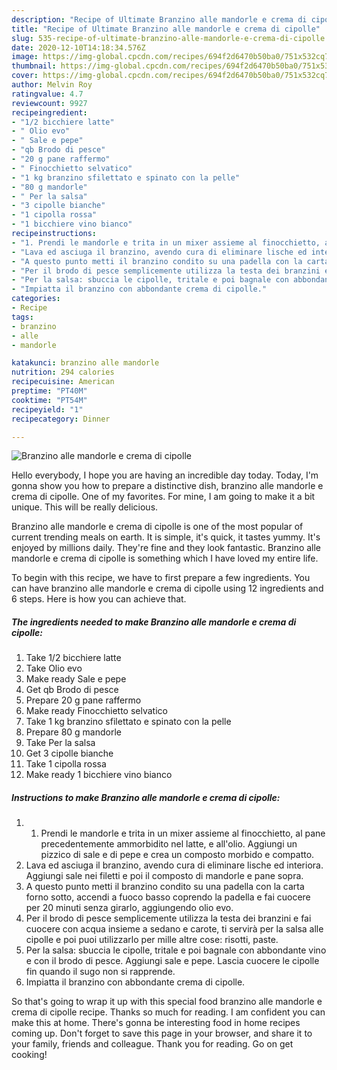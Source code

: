 ```yaml
---
description: "Recipe of Ultimate Branzino alle mandorle e crema di cipolle"
title: "Recipe of Ultimate Branzino alle mandorle e crema di cipolle"
slug: 535-recipe-of-ultimate-branzino-alle-mandorle-e-crema-di-cipolle
date: 2020-12-10T14:18:34.576Z
image: https://img-global.cpcdn.com/recipes/694f2d6470b50ba0/751x532cq70/branzino-alle-mandorle-e-crema-di-cipolle-recipe-main-photo.jpg
thumbnail: https://img-global.cpcdn.com/recipes/694f2d6470b50ba0/751x532cq70/branzino-alle-mandorle-e-crema-di-cipolle-recipe-main-photo.jpg
cover: https://img-global.cpcdn.com/recipes/694f2d6470b50ba0/751x532cq70/branzino-alle-mandorle-e-crema-di-cipolle-recipe-main-photo.jpg
author: Melvin Roy
ratingvalue: 4.7
reviewcount: 9927
recipeingredient:
- "1/2 bicchiere latte"
- " Olio evo"
- " Sale e pepe"
- "qb Brodo di pesce"
- "20 g pane raffermo"
- " Finocchietto selvatico"
- "1 kg branzino sfilettato e spinato con la pelle"
- "80 g mandorle"
- " Per la salsa"
- "3 cipolle bianche"
- "1 cipolla rossa"
- "1 bicchiere vino bianco"
recipeinstructions:
- "1. Prendi le mandorle e trita in un mixer assieme al finocchietto, al pane precedentemente ammorbidito nel latte, e all&#39;olio. Aggiungi un pizzico di sale e di pepe e crea un composto morbido e compatto."
- "Lava ed asciuga il branzino, avendo cura di eliminare lische ed interiora. Aggiungi sale nei filetti e poi il composto di mandorle e pane sopra."
- "A questo punto metti il branzino condito su una padella con la carta forno sotto, accendi a fuoco basso coprendo la padella e fai cuocere per 20 minuti senza girarlo, aggiungendo olio evo."
- "Per il brodo di pesce semplicemente utilizza la testa dei branzini e fai cuocere con acqua insieme a sedano e carote, ti servirà per la salsa alle cipolle e poi puoi utilizzarlo per mille altre cose: risotti, paste."
- "Per la salsa: sbuccia le cipolle, tritale e poi bagnale con abbondante vino e con il brodo di pesce. Aggiungi sale e pepe. Lascia cuocere le cipolle fin quando il sugo non si rapprende."
- "Impiatta il branzino con abbondante crema di cipolle."
categories:
- Recipe
tags:
- branzino
- alle
- mandorle

katakunci: branzino alle mandorle 
nutrition: 294 calories
recipecuisine: American
preptime: "PT40M"
cooktime: "PT54M"
recipeyield: "1"
recipecategory: Dinner

---
```



![Branzino alle mandorle e crema di cipolle](https://img-global.cpcdn.com/recipes/694f2d6470b50ba0/751x532cq70/branzino-alle-mandorle-e-crema-di-cipolle-recipe-main-photo.jpg)

Hello everybody, I hope you are having an incredible day today. Today, I'm gonna show you how to prepare a distinctive dish, branzino alle mandorle e crema di cipolle. One of my favorites. For mine, I am going to make it a bit unique. This will be really delicious.



Branzino alle mandorle e crema di cipolle is one of the most popular of current trending meals on earth. It is simple, it's quick, it tastes yummy. It's enjoyed by millions daily. They're fine and they look fantastic. Branzino alle mandorle e crema di cipolle is something which I have loved my entire life.


To begin with this recipe, we have to first prepare a few ingredients. You can have branzino alle mandorle e crema di cipolle using 12 ingredients and 6 steps. Here is how you can achieve that.

<!--inarticleads1-->

##### The ingredients needed to make Branzino alle mandorle e crema di cipolle:

1. Take 1/2 bicchiere latte
1. Take  Olio evo
1. Make ready  Sale e pepe
1. Get qb Brodo di pesce
1. Prepare 20 g pane raffermo
1. Make ready  Finocchietto selvatico
1. Take 1 kg branzino sfilettato e spinato con la pelle
1. Prepare 80 g mandorle
1. Take  Per la salsa
1. Get 3 cipolle bianche
1. Take 1 cipolla rossa
1. Make ready 1 bicchiere vino bianco




<!--inarticleads2-->

##### Instructions to make Branzino alle mandorle e crema di cipolle:

1. 1. Prendi le mandorle e trita in un mixer assieme al finocchietto, al pane precedentemente ammorbidito nel latte, e all&#39;olio. Aggiungi un pizzico di sale e di pepe e crea un composto morbido e compatto.
1. Lava ed asciuga il branzino, avendo cura di eliminare lische ed interiora. Aggiungi sale nei filetti e poi il composto di mandorle e pane sopra.
1. A questo punto metti il branzino condito su una padella con la carta forno sotto, accendi a fuoco basso coprendo la padella e fai cuocere per 20 minuti senza girarlo, aggiungendo olio evo.
1. Per il brodo di pesce semplicemente utilizza la testa dei branzini e fai cuocere con acqua insieme a sedano e carote, ti servirà per la salsa alle cipolle e poi puoi utilizzarlo per mille altre cose: risotti, paste.
1. Per la salsa: sbuccia le cipolle, tritale e poi bagnale con abbondante vino e con il brodo di pesce. Aggiungi sale e pepe. Lascia cuocere le cipolle fin quando il sugo non si rapprende.
1. Impiatta il branzino con abbondante crema di cipolle.




So that's going to wrap it up with this special food branzino alle mandorle e crema di cipolle recipe. Thanks so much for reading. I am confident you can make this at home. There's gonna be interesting food in home recipes coming up. Don't forget to save this page in your browser, and share it to your family, friends and colleague. Thank you for reading. Go on get cooking!
